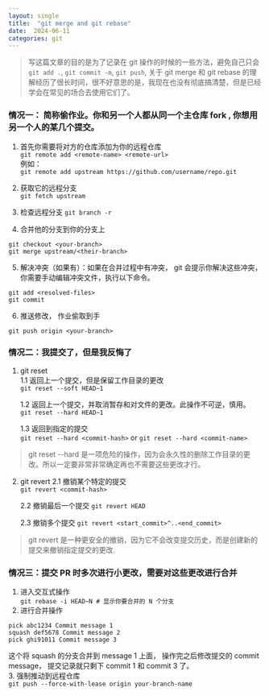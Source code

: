 ```yaml
---
layout: single
title:  "git merge and git rebase"
date:  2024-06-11
categories: git
---
```

> 写这篇文章的目的是为了记录在 git 操作的时候的一些方法，避免自己只会 `git add .`, `git commit -m`, `git push`, 关于 git merge 和 git rebase 的理解经历了很长时间，很不好意思的是，我现在也没有彻底搞清楚，但是已经学会在常见的场合去使用它们了。

### 情况一： 简称偷作业。你和另一个人都从同一个主仓库 fork , 你想用另一个人的某几个提交。    
1. 首先你需要将对方的仓库添加为你的远程仓库         
`git remote add <remote-name> <remote-url>`     
例如：      
`git remote add upstream https://github.com/username/repo.git`

2. 获取它的远程分支   
`git fetch upstream`

3. 检查远程分支
`git branch -r`    

4. 合并他的分支到你的分支上 
```
git checkout <your-branch>
git merge upstream/<their-branch>
```

5. 解决冲突（如果有）：如果在合并过程中有冲突， git 会提示你解决这些冲突，你需要手动编辑冲突文件，执行以下命令。
```
git add <resolved-files>
git commit
```
6. 推送修改， 作业偷取到手
```
git push origin <your-branch>
```
### 情况二：我提交了，但是我反悔了
1. git reset   
    1.1 返回上一个提交，但是保留工作目录的更改     
`git reset --soft HEAD~1`

    1.2 返回上一个提交，并取消暂存和对文件的更改。此操作不可逆，慎用。    
`git reset --hard HEAD~1`

    1.3 返回到指定的提交      
`git reset --hard <commit-hash>` or `git reset --hard <commit-name>`
> git reset --hard 是一项危险的操作，因为会永久性的删除工作目录的更改。所以一定要非常非常确定再也不需要这些更改才行。

2. git revert
    2.1 撤销某个特定的提交       
`git revert <commit-hash>`

    2.2 撤销最后一个提交 
`git revert HEAD`

    2.3 撤销多个提交 
`git revert <start_commit>^..<end_commit>`
> git revert 是一种更安全的撤销，因为它不会改变提交历史，而是创建新的提交来撤销指定提交的更改.


### 情况三：提交 PR 时多次进行小更改，需要对这些更改进行合并
1. 进入交互式操作        
`git rebase -i HEAD~N # 显示你要合并的 N 个分支`
2. 进行合并操作      
```
pick abc1234 Commit message 1
squash def5678 Commit message 2
pick ghi91011 Commit message 3
```
这个将 squash 的分支合并到 message 1 上面， 操作完之后修改提交的 commit message， 提交记录就只剩下 commit 1 和 commit 3 了。   
3. 强制推动到远程仓库      
`git push --force-with-lease origin your-branch-name`